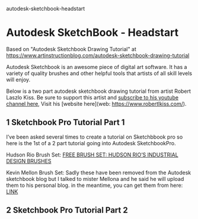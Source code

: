 autodesk-sketchbook-headstart
# Autodesk SketchBook - Headstart

Based on "Autodesk Sketchbook Drawing Tutorial" at https://www.artinstructionblog.com/autodesk-sketchbook-drawing-tutorial

Autodesk Sketchbook is an awesome piece of digital art software. It has a variety of quality brushes and other helpful tools that artists of all skill levels will enjoy.

Below is a two part autodesk sketchbook drawing tutorial from artist Robert Laszlo Kiss. Be sure to support this artist and [subscribe to his youtube channel here](https://www.youtube.com/channel/UC6qiPzIeEvDmPZAWbsB09Cw), Visit his [website here](web: https://www.robertlkiss.com/).

## 1 Sketchbook Pro Tutorial Part 1
I’ve been asked several times to create a tutorial on Sketchbbook pro so here is the 1st of a 2 part tutorial going into Autodesk SketchbookPro.

Hudson Rio Brush Set: [FREE BRUSH SET: HUDSON RIO’S INDUSTRIAL DESIGN BRUSHES](https://blogs.autodesk.com/sketchbookpro/free-brush-set-hudson-rios-industrial-design-brushes/)

Kevin Mellon Brush Set: Sadly these have been removed from the Autodesk sketchbook blog but I talked to mister Mellona and he said he will upload them to his personal blog. in the meantime, you can get them from here: [LINK](https://www.youtube.com/redirect?event=video_description&v=vuZN7nv9_mg&redir_token=-OYbraS6lXtEA-0kXqhG__nlg1p8MTU3MDg5NzMzOEAxNTcwODEwOTM4&q=https%3A%2F%2Fdrive.google.com%2Fopen%3Fid%3D1oN4xPhLXPyr73tze9OTHTmOfb_oeFuG9)

## 2 Sketchbook Pro Tutorial Part 2

